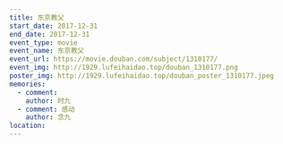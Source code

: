 ```yaml
---
title: 东京教父
start_date: 2017-12-31
end_date: 2017-12-31
event_type: movie
event_name: 东京教父
event_url: https://movie.douban.com/subject/1310177/
event_img: http://1929.lufeihaidao.top/douban_1310177.png
poster_img: http://1929.lufeihaidao.top/douban_poster_1310177.jpeg
memories:
  - comment: 
    author: 时九
  - comment: 感动
    author: 念九
location: 
---
```

